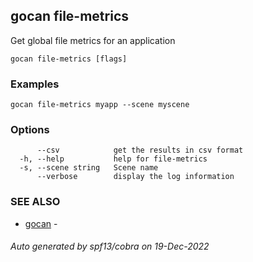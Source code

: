 ## gocan file-metrics

Get global file metrics for an application

```
gocan file-metrics [flags]
```

### Examples

```
gocan file-metrics myapp --scene myscene
```

### Options

```
      --csv            get the results in csv format
  -h, --help           help for file-metrics
  -s, --scene string   Scene name
      --verbose        display the log information
```

### SEE ALSO

* [gocan](gocan.md)	 - 

###### Auto generated by spf13/cobra on 19-Dec-2022
